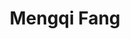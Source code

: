 ---
layout: biography
email: mfang1@ualberta.ca
project: Bayesian Theory, Probabilistic Graphical Model, Machine Learning, and Process Monitoring
img: mengqi.jpg
degree: Postdoc
year_end: None
year_start: 2020
biography: Mengqi Fang is currently working as a postdoctoral fellow under the supervision of Prof. Bhushan Gopaluni and Prof. Yankai Cao. She has received her PhD degree in Computer Process Control from the University of Alberta in July 2020. She received her B.Sc. and M.Sc. degrees in Automation/Control Theory and Control Engineering from Beijing University of Chemical Technology in China. Her research interests include Bayesian theory, probabilistic graphical model, discriminative probabilistic modelling, and process monitoring. In addition, she has been especially interested in applying advanced data analytic theories to develop effective solutions to real applications. Currently, she is working on the economic model predictive control of thermo-mechanical pulp processes.
cosupervisor:
    - name: Yankai Cao (CHBE)
      url: https://optimal.chbe.ubc.ca/
title: Mengqi Fang
pub_name: Mengqi Fang
---
